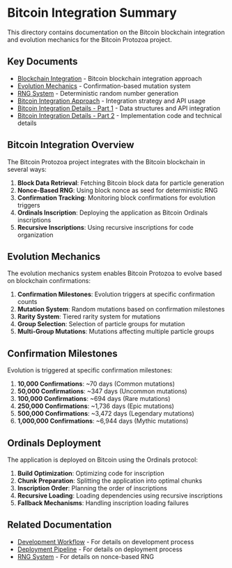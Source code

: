 # Bitcoin Integration Summary

This directory contains documentation on the Bitcoin blockchain integration and evolution mechanics for the Bitcoin Protozoa project.

## Key Documents

- [Blockchain Integration](01_blockchain_integration.md) - Bitcoin blockchain integration approach
- [Evolution Mechanics](02_evolution_mechanics.md) - Confirmation-based mutation system
- [RNG System](03_rng_system.md) - Deterministic random number generation
- [Bitcoin Integration Approach](04_bitcoin_integration_approach.md) - Integration strategy and API usage
- [Bitcoin Integration Details - Part 1](05_bitcoin_integration_details_part1.md) - Data structures and API integration
- [Bitcoin Integration Details - Part 2](06_bitcoin_integration_details_part2.md) - Implementation code and technical details

## Bitcoin Integration Overview

The Bitcoin Protozoa project integrates with the Bitcoin blockchain in several ways:

1. **Block Data Retrieval**: Fetching Bitcoin block data for particle generation
2. **Nonce-Based RNG**: Using block nonce as seed for deterministic RNG
3. **Confirmation Tracking**: Monitoring block confirmations for evolution triggers
4. **Ordinals Inscription**: Deploying the application as Bitcoin Ordinals inscriptions
5. **Recursive Inscriptions**: Using recursive inscriptions for code organization

## Evolution Mechanics

The evolution mechanics system enables Bitcoin Protozoa to evolve based on blockchain confirmations:

1. **Confirmation Milestones**: Evolution triggers at specific confirmation counts
2. **Mutation System**: Random mutations based on confirmation milestones
3. **Rarity System**: Tiered rarity system for mutations
4. **Group Selection**: Selection of particle groups for mutation
5. **Multi-Group Mutations**: Mutations affecting multiple particle groups

## Confirmation Milestones

Evolution is triggered at specific confirmation milestones:

1. **10,000 Confirmations**: ~70 days (Common mutations)
2. **50,000 Confirmations**: ~347 days (Uncommon mutations)
3. **100,000 Confirmations**: ~694 days (Rare mutations)
4. **250,000 Confirmations**: ~1,736 days (Epic mutations)
5. **500,000 Confirmations**: ~3,472 days (Legendary mutations)
6. **1,000,000 Confirmations**: ~6,944 days (Mythic mutations)

## Ordinals Deployment

The application is deployed on Bitcoin using the Ordinals protocol:

1. **Build Optimization**: Optimizing code for inscription
2. **Chunk Preparation**: Splitting the application into optimal chunks
3. **Inscription Order**: Planning the order of inscriptions
4. **Recursive Loading**: Loading dependencies using recursive inscriptions
5. **Fallback Mechanisms**: Handling inscription loading failures

## Related Documentation

- [Development Workflow](../deployment/01_development_workflow.md) - For details on development process
- [Deployment Pipeline](../deployment/02_deployment_pipeline.md) - For details on deployment process
- [RNG System](03_rng_system.md) - For details on nonce-based RNG
